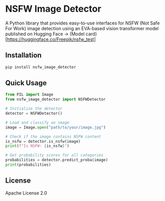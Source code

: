 # NSFW Image Detector

A Python library that provides easy-to-use interfaces for NSFW (Not Safe For Work) image detection using an EVA-based vision transformer model published on Hugging Face -> (Model card)[https://huggingface.co/Freepik/nsfw_test]

## Installation

```bash
pip install nsfw_image_detector
```

## Quick Usage

```python
from PIL import Image
from nsfw_image_detector import NSFWDetector

# Initialize the detector
detector = NSFWDetector()

# Load and classify an image
image = Image.open("path/to/your/image.jpg")

# Check if the image contains NSFW content
is_nsfw = detector.is_nsfw(image)
print(f"Is NSFW: {is_nsfw}")

# Get probability scores for all categories
probabilities = detector.predict_proba(image)
print(probabilities)
```

## License

Apache License 2.0
